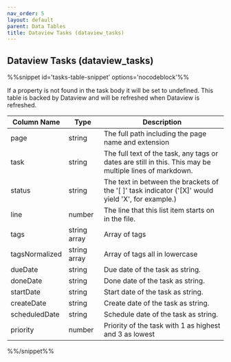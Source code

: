 ```yaml
---
nav_order: 5
layout: default
parent: Data Tables
title: Dataview Tasks (dataview_tasks)
---
```

## Dataview Tasks (dataview_tasks)

%%snippet id='tasks-table-snippet' options='nocodeblock'%%

If a property is not found in the task body it will be set to undefined. This table
is backed by Dataview and will be refreshed when Dataview is refreshed.

| Column Name    | Type         | Description                                                                                             |
| -------------- | ------------ | ------------------------------------------------------------------------------------------------------- |
| page           | string       | The full path including the page name and extension                                                     |
| task           | string       | The full text of the task, any tags or dates are still in this. This may be multiple lines of markdown. |
| status         | string       | The text in between the brackets of the '[ ]' task indicator ('[X]' would yield 'X', for example.)      |
| line           | number       | The line that this list item starts on in the file.                                                     |
| tags           | string array | Array of tags                                                                                           |
| tagsNormalized | string array | Array of tags all in lowercase                                                                          |
| dueDate        | string       | Due date of the task as string.                                                                         |
| doneDate       | string       | Done date of the task as string.                                                                        |
| startDate      | string       | Start date of the task as string.                                                                       |
| createDate     | string       | Create date of the task as string.                                                                      |
| scheduledDate  | string       | Schedule date of the task as string.                                                                    |
| priority       | number       | Priority of the task with 1 as highest and 3 as lowest                                                  |

%%/snippet%%

